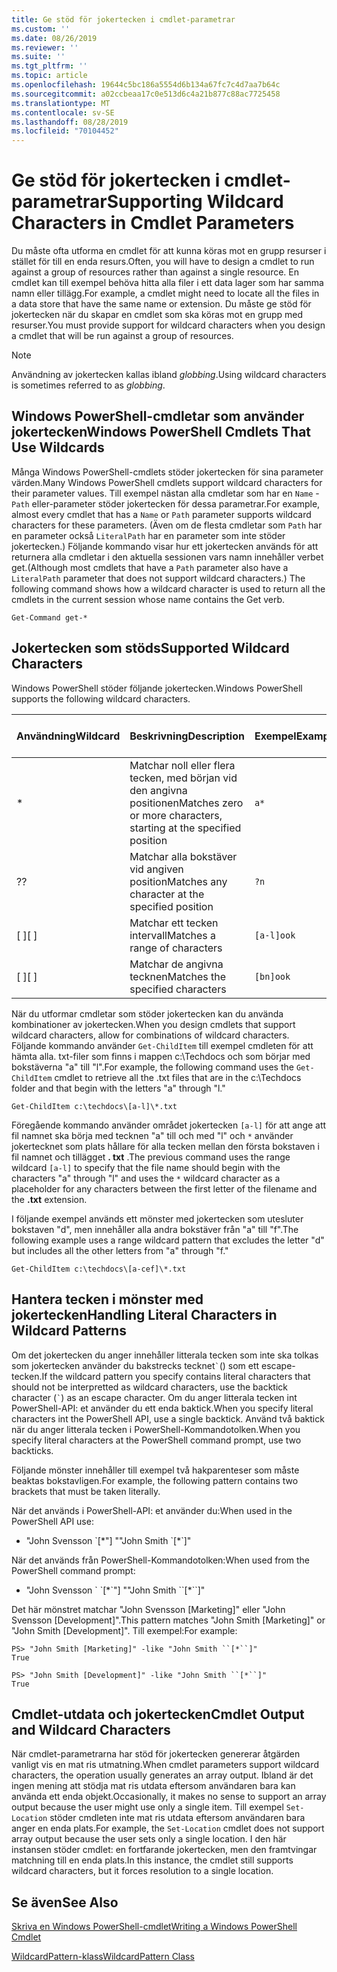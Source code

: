 ```yaml
---
title: Ge stöd för jokertecken i cmdlet-parametrar
ms.custom: ''
ms.date: 08/26/2019
ms.reviewer: ''
ms.suite: ''
ms.tgt_pltfrm: ''
ms.topic: article
ms.openlocfilehash: 19644c5bc186a5554d6b134a67fc7c4d7aa7b64c
ms.sourcegitcommit: a02ccbeaa17c0e513d6c4a21b877c88ac7725458
ms.translationtype: MT
ms.contentlocale: sv-SE
ms.lasthandoff: 08/28/2019
ms.locfileid: "70104452"
---
```

# <a name="supporting-wildcard-characters-in-cmdlet-parameters"></a><span data-ttu-id="b9593-102">Ge stöd för jokertecken i cmdlet-parametrar</span><span class="sxs-lookup"><span data-stu-id="b9593-102">Supporting Wildcard Characters in Cmdlet Parameters</span></span>

<span data-ttu-id="b9593-103">Du måste ofta utforma en cmdlet för att kunna köras mot en grupp resurser i stället för till en enda resurs.</span><span class="sxs-lookup"><span data-stu-id="b9593-103">Often, you will have to design a cmdlet to run against a group of resources rather than against a single resource.</span></span> <span data-ttu-id="b9593-104">En cmdlet kan till exempel behöva hitta alla filer i ett data lager som har samma namn eller tillägg.</span><span class="sxs-lookup"><span data-stu-id="b9593-104">For example, a cmdlet might need to locate all the files in a data store that have the same name or extension.</span></span> <span data-ttu-id="b9593-105">Du måste ge stöd för jokertecken när du skapar en cmdlet som ska köras mot en grupp med resurser.</span><span class="sxs-lookup"><span data-stu-id="b9593-105">You must provide support for wildcard characters when you design a cmdlet that will be run against a group of resources.</span></span>

> [!NOTE]
> <span data-ttu-id="b9593-106">Användning av jokertecken kallas ibland *globbing*.</span><span class="sxs-lookup"><span data-stu-id="b9593-106">Using wildcard characters is sometimes referred to as *globbing*.</span></span>

## <a name="windows-powershell-cmdlets-that-use-wildcards"></a><span data-ttu-id="b9593-107">Windows PowerShell-cmdletar som använder jokertecken</span><span class="sxs-lookup"><span data-stu-id="b9593-107">Windows PowerShell Cmdlets That Use Wildcards</span></span>

 <span data-ttu-id="b9593-108">Många Windows PowerShell-cmdlets stöder jokertecken för sina parameter värden.</span><span class="sxs-lookup"><span data-stu-id="b9593-108">Many Windows PowerShell cmdlets support wildcard characters for their parameter values.</span></span> <span data-ttu-id="b9593-109">Till exempel nästan alla cmdletar som har en `Name` - `Path` eller-parameter stöder jokertecken för dessa parametrar.</span><span class="sxs-lookup"><span data-stu-id="b9593-109">For example, almost every cmdlet that has a `Name` or `Path` parameter supports wildcard characters for these parameters.</span></span> <span data-ttu-id="b9593-110">(Även om de flesta cmdletar som `Path` har en parameter också `LiteralPath` har en parameter som inte stöder jokertecken.) Följande kommando visar hur ett jokertecken används för att returnera alla cmdletar i den aktuella sessionen vars namn innehåller verbet get.</span><span class="sxs-lookup"><span data-stu-id="b9593-110">(Although most cmdlets that have a `Path` parameter also have a `LiteralPath` parameter that does not support wildcard characters.) The following command shows how a wildcard character is used to return all the cmdlets in the current session whose name contains the Get verb.</span></span>

 `Get-Command get-*`

## <a name="supported-wildcard-characters"></a><span data-ttu-id="b9593-111">Jokertecken som stöds</span><span class="sxs-lookup"><span data-stu-id="b9593-111">Supported Wildcard Characters</span></span>

<span data-ttu-id="b9593-112">Windows PowerShell stöder följande jokertecken.</span><span class="sxs-lookup"><span data-stu-id="b9593-112">Windows PowerShell supports the following wildcard characters.</span></span>

| <span data-ttu-id="b9593-113">Användning</span><span class="sxs-lookup"><span data-stu-id="b9593-113">Wildcard</span></span> |                             <span data-ttu-id="b9593-114">Beskrivning</span><span class="sxs-lookup"><span data-stu-id="b9593-114">Description</span></span>                             |  <span data-ttu-id="b9593-115">Exempel</span><span class="sxs-lookup"><span data-stu-id="b9593-115">Example</span></span>   |     <span data-ttu-id="b9593-116">Matchningar</span><span class="sxs-lookup"><span data-stu-id="b9593-116">Matches</span></span>      | <span data-ttu-id="b9593-117">Matchar inte</span><span class="sxs-lookup"><span data-stu-id="b9593-117">Does not match</span></span> |
| -------- | ------------------------------------------------------------------- | ---------- | ---------------- | -------------- |
| *        | <span data-ttu-id="b9593-118">Matchar noll eller flera tecken, med början vid den angivna positionen</span><span class="sxs-lookup"><span data-stu-id="b9593-118">Matches zero or more characters, starting at the specified position</span></span> | `a*`       | <span data-ttu-id="b9593-119">A, AG, Apple</span><span class="sxs-lookup"><span data-stu-id="b9593-119">A, ag, Apple</span></span>     |                |
| <span data-ttu-id="b9593-120">?</span><span class="sxs-lookup"><span data-stu-id="b9593-120">?</span></span>        | <span data-ttu-id="b9593-121">Matchar alla bokstäver vid angiven position</span><span class="sxs-lookup"><span data-stu-id="b9593-121">Matches any character at the specified position</span></span>                     | `?n`       | <span data-ttu-id="b9593-122">En, i, på</span><span class="sxs-lookup"><span data-stu-id="b9593-122">An, in, on</span></span>       | <span data-ttu-id="b9593-123">kördes</span><span class="sxs-lookup"><span data-stu-id="b9593-123">ran</span></span>            |
| <span data-ttu-id="b9593-124">[ ]</span><span class="sxs-lookup"><span data-stu-id="b9593-124">[ ]</span></span>      | <span data-ttu-id="b9593-125">Matchar ett tecken intervall</span><span class="sxs-lookup"><span data-stu-id="b9593-125">Matches a range of characters</span></span>                                       | `[a-l]ook` | <span data-ttu-id="b9593-126">bok, Cook, utseende</span><span class="sxs-lookup"><span data-stu-id="b9593-126">book, cook, look</span></span> | <span data-ttu-id="b9593-127">Nook, vidtog</span><span class="sxs-lookup"><span data-stu-id="b9593-127">nook, took</span></span>     |
| <span data-ttu-id="b9593-128">[ ]</span><span class="sxs-lookup"><span data-stu-id="b9593-128">[ ]</span></span>      | <span data-ttu-id="b9593-129">Matchar de angivna tecknen</span><span class="sxs-lookup"><span data-stu-id="b9593-129">Matches the specified characters</span></span>                                    | `[bn]ook`  | <span data-ttu-id="b9593-130">bok, Nook</span><span class="sxs-lookup"><span data-stu-id="b9593-130">book, nook</span></span>       | <span data-ttu-id="b9593-131">laga, titta</span><span class="sxs-lookup"><span data-stu-id="b9593-131">cook, look</span></span>     |

<span data-ttu-id="b9593-132">När du utformar cmdletar som stöder jokertecken kan du använda kombinationer av jokertecken.</span><span class="sxs-lookup"><span data-stu-id="b9593-132">When you design cmdlets that support wildcard characters, allow for combinations of wildcard characters.</span></span> <span data-ttu-id="b9593-133">Följande kommando använder `Get-ChildItem` till exempel cmdleten för att hämta alla. txt-filer som finns i mappen c:\Techdocs och som börjar med bokstäverna "a" till "l".</span><span class="sxs-lookup"><span data-stu-id="b9593-133">For example, the following command uses the `Get-ChildItem` cmdlet to retrieve all the .txt files that are in the c:\Techdocs folder and that begin with the letters "a" through "l."</span></span>

`Get-ChildItem c:\techdocs\[a-l]\*.txt`

<span data-ttu-id="b9593-134">Föregående kommando använder området jokertecken `[a-l]` för att ange att fil namnet ska börja med tecknen "a" till och med "l" och `*` använder jokertecknet som plats hållare för alla tecken mellan den första bokstaven i fil namnet och tillägget **. txt** .</span><span class="sxs-lookup"><span data-stu-id="b9593-134">The previous command uses the range wildcard `[a-l]` to specify that the file name should begin with the characters "a" through "l" and uses the `*` wildcard character as a placeholder for any characters between the first letter of the filename and the **.txt** extension.</span></span>

<span data-ttu-id="b9593-135">I följande exempel används ett mönster med jokertecken som utesluter bokstaven "d", men innehåller alla andra bokstäver från "a" till "f".</span><span class="sxs-lookup"><span data-stu-id="b9593-135">The following example uses a range wildcard pattern that excludes the letter "d" but includes all the other letters from "a" through "f."</span></span>

`Get-ChildItem c:\techdocs\[a-cef]\*.txt`

## <a name="handling-literal-characters-in-wildcard-patterns"></a><span data-ttu-id="b9593-136">Hantera tecken i mönster med jokertecken</span><span class="sxs-lookup"><span data-stu-id="b9593-136">Handling Literal Characters in Wildcard Patterns</span></span>

<span data-ttu-id="b9593-137">Om det jokertecken du anger innehåller litterala tecken som inte ska tolkas som jokertecken använder du bakstrecks tecknet`` ` ``() som ett escape-tecken.</span><span class="sxs-lookup"><span data-stu-id="b9593-137">If the wildcard pattern you specify contains literal characters that should not be interpretted as wildcard characters, use the backtick character (`` ` ``) as an escape character.</span></span> <span data-ttu-id="b9593-138">Om du anger litterala tecken int PowerShell-API: et använder du ett enda baktick.</span><span class="sxs-lookup"><span data-stu-id="b9593-138">When you specify literal characters int the PowerShell API, use a single backtick.</span></span> <span data-ttu-id="b9593-139">Använd två baktick när du anger litterala tecken i PowerShell-Kommandotolken.</span><span class="sxs-lookup"><span data-stu-id="b9593-139">When you specify literal characters at the PowerShell command prompt, use two backticks.</span></span>

<span data-ttu-id="b9593-140">Följande mönster innehåller till exempel två hakparenteser som måste beaktas bokstavligen.</span><span class="sxs-lookup"><span data-stu-id="b9593-140">For example, the following pattern contains two brackets that must be taken literally.</span></span>

<span data-ttu-id="b9593-141">När det används i PowerShell-API: et använder du:</span><span class="sxs-lookup"><span data-stu-id="b9593-141">When used in the PowerShell API use:</span></span>

- <span data-ttu-id="b9593-142">"John Svensson \`[\*"] "</span><span class="sxs-lookup"><span data-stu-id="b9593-142">"John Smith \`[\*\`]"</span></span>

<span data-ttu-id="b9593-143">När det används från PowerShell-Kommandotolken:</span><span class="sxs-lookup"><span data-stu-id="b9593-143">When used from the PowerShell command prompt:</span></span>

- <span data-ttu-id="b9593-144">"John Svensson \` \`[\*\`"] "</span><span class="sxs-lookup"><span data-stu-id="b9593-144">"John Smith \`\`[\*\`\`]"</span></span>

<span data-ttu-id="b9593-145">Det här mönstret matchar "John Svensson [Marketing]" eller "John Svensson [Development]".</span><span class="sxs-lookup"><span data-stu-id="b9593-145">This pattern matches "John Smith [Marketing]" or "John Smith [Development]".</span></span> <span data-ttu-id="b9593-146">Till exempel:</span><span class="sxs-lookup"><span data-stu-id="b9593-146">For example:</span></span>

```
PS> "John Smith [Marketing]" -like "John Smith ``[*``]"
True

PS> "John Smith [Development]" -like "John Smith ``[*``]"
True
```

## <a name="cmdlet-output-and-wildcard-characters"></a><span data-ttu-id="b9593-147">Cmdlet-utdata och jokertecken</span><span class="sxs-lookup"><span data-stu-id="b9593-147">Cmdlet Output and Wildcard Characters</span></span>

<span data-ttu-id="b9593-148">När cmdlet-parametrarna har stöd för jokertecken genererar åtgärden vanligt vis en mat ris utmatning.</span><span class="sxs-lookup"><span data-stu-id="b9593-148">When cmdlet parameters support wildcard characters, the operation usually generates an array output.</span></span>
<span data-ttu-id="b9593-149">Ibland är det ingen mening att stödja mat ris utdata eftersom användaren bara kan använda ett enda objekt.</span><span class="sxs-lookup"><span data-stu-id="b9593-149">Occasionally, it makes no sense to support an array output because the user might use only a single item.</span></span> <span data-ttu-id="b9593-150">Till exempel `Set-Location` stöder cmdleten inte mat ris utdata eftersom användaren bara anger en enda plats.</span><span class="sxs-lookup"><span data-stu-id="b9593-150">For example, the `Set-Location` cmdlet does not support array output because the user sets only a single location.</span></span> <span data-ttu-id="b9593-151">I den här instansen stöder cmdlet: en fortfarande jokertecken, men den framtvingar matchning till en enda plats.</span><span class="sxs-lookup"><span data-stu-id="b9593-151">In this instance, the cmdlet still supports wildcard characters, but it forces resolution to a single location.</span></span>

## <a name="see-also"></a><span data-ttu-id="b9593-152">Se även</span><span class="sxs-lookup"><span data-stu-id="b9593-152">See Also</span></span>

[<span data-ttu-id="b9593-153">Skriva en Windows PowerShell-cmdlet</span><span class="sxs-lookup"><span data-stu-id="b9593-153">Writing a Windows PowerShell Cmdlet</span></span>](./writing-a-windows-powershell-cmdlet.md)

[<span data-ttu-id="b9593-154">WildcardPattern-klass</span><span class="sxs-lookup"><span data-stu-id="b9593-154">WildcardPattern Class</span></span>](/dotnet/api/system.management.automation.wildcardpattern)
